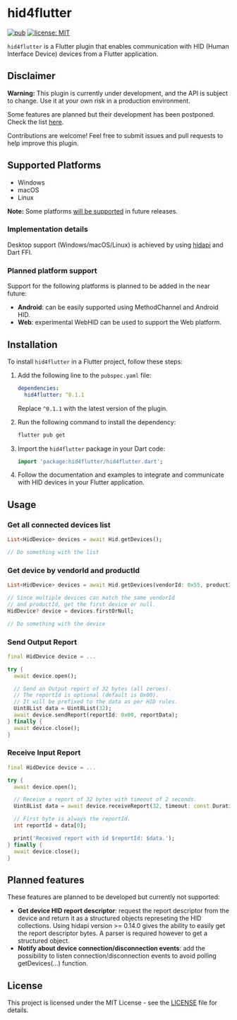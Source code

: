 # hid4flutter

[![pub](https://img.shields.io/badge/pub-0.1.1-blue)](https://pub.dev/packages/hid4flutter)
[![license: MIT](https://img.shields.io/badge/License-MIT-purple.svg)](https://opensource.org/licenses/MIT)

`hid4flutter` is a Flutter plugin that enables communication with HID (Human Interface Device) devices from a Flutter application.

## Disclaimer

**Warning:** This plugin is currently under development, and the API is subject to change. Use it at your own risk in a production environment.

Some features are planned but their development has been postponed. Check the list [here](#planned-features).

Contributions are welcome! Feel free to submit issues and pull requests to help improve this plugin.

## Supported Platforms

- Windows
- macOS
- Linux

**Note:** Some platforms [will be supported](#planned-platform-support) in future releases.

### Implementation details

Desktop support (Windows/macOS/Linux) is achieved by using [hidapi](https://github.com/libusb/hidapi) and Dart FFI.

### Planned platform support

Support for the following platforms is planned to be added in the near future:

- **Android**: can be easily supported using MethodChannel and Android HID.
- **Web**: experimental WebHID can be used to support the Web platform.

## Installation

To install `hid4flutter` in a Flutter project, follow these steps:

1. Add the following line to the `pubspec.yaml` file:

    ```yaml
    dependencies:
      hid4flutter: ^0.1.1
    ```

    Replace `^0.1.1` with the latest version of the plugin.

2. Run the following command to install the dependency:

    ```bash
    flutter pub get
    ```

3. Import the `hid4flutter` package in your Dart code:

    ```dart
    import 'package:hid4flutter/hid4flutter.dart';
    ```

4. Follow the documentation and examples to integrate and communicate with HID devices in your Flutter application.

## Usage

### Get all connected devices list

```dart
List<HidDevice> devices = await Hid.getDevices();

// Do something with the list
```

### Get device by vendorId and productId

```dart
List<HidDevice> devices = await Hid.getDevices(vendorId: 0x55, productId: 0x13);

// Since multiple devices can match the same vendorId 
// and productId, get the first device or null.
HidDevice? device = devices.firstOrNull;

// Do something with the device
```

### Send Output Report

```dart
final HidDevice device = ...

try {
  await device.open();

  // Send an Output report of 32 bytes (all zeroes).
  // The reportId is optional (default is 0x00).
  // It will be prefixed to the data as per HID rules.
  Uint8List data = Uint8List(32);
  await device.sendReport(reportId: 0x00, reportData);
} finally {
  await device.close();
}
```

### Receive Input Report

```dart
final HidDevice device = ...

try {
  await device.open();

  // Receive a report of 32 bytes with timeout of 2 seconds.
  Uint8List data = await device.receiveReport(32, timeout: const Duration(seconds: 2));

  // First byte is always the reportId.
  int reportId = data[0];

  print('Received report with id $reportId: $data.');
} finally {
  await device.close();
}
```

## Planned features

These features are planned to be developed but currently not supported:

- **Get device HID report descriptor**: request the report descriptor from the device
  and return it as a structured objects represeting the HID collections.
  Using hidapi version >= 0.14.0 gives the ability to easily get
  the report descriptor bytes. A parser is required however to get a
  structured object.
- **Notify about device connection/disconnection events**: add the possibility to
  listen connection/disconnection events to avoid polling getDevices(...) function.

## License

This project is licensed under the MIT License - see the [LICENSE](LICENSE) file for details.

